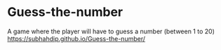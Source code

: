 # Guess-the-number
A game where the player will have to guess a number (between 1 to 20)
https://subhahdip.github.io/Guess-the-number/
